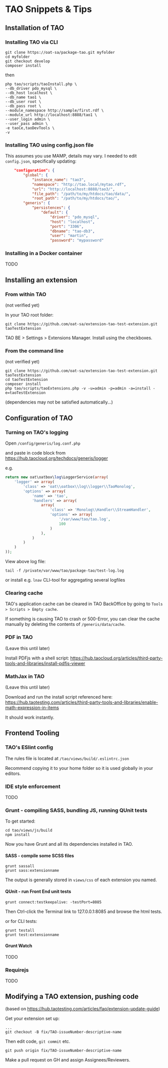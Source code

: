 # TAO Snippets & Tips

## Installation of TAO

### Installing TAO via CLI

```shell
git clone https://oat-sa/package-tao.git myfolder
cd myfolder
git checkout develop
composer install
```

then

```shell
php tao/scripts/taoInstall.php \
--db_driver pdo_mysql \
--db_host localhost \
--db_name tao1 \
--db_user root \
--db_pass root \
--module_namespace http://sample/first.rdf \
--module_url http://localhost:8888/tao1 \
--user_login admin \
--user_pass admin \
-e taoCe,taoDevTools \
-v
```

### Installing TAO using config.json file

This assumes you use MAMP, details may vary.
I needed to edit `config.json`, specifically updating:

```json
    "configuration": {
        "global": {
            "instance_name": "tao3",
            "namespace": "http://tao.local/mytao.rdf",
            "url": "http://localhost:8888/tao3/",
            "file_path": "/path/to/my/htdocs/tao/data/",
            "root_path": "/path/to/my/htdocs/tao/",
        "generis": {
            "persistences": {
                "default": {
                    "driver": "pdo_mysql",
                    "host": "localhost",
                    "port": "3306",
                    "dbname": "tao-db3",
                    "user": "martin",
                    "password": "mypassword"
```

### Installing in a Docker container

TODO

## Installing an extension

### From within TAO

(not verified yet)

In your TAO root folder:

`git clone https://github.com/oat-sa/extension-tao-test-extension.git taoTestExtension`

TAO BE > Settings > Extensions Manager. Install using the checkboxes.

### From the command line

(not verified yet)

```shell
git clone https://github.com/oat-sa/extension-tao-test-extension.git taoTestExtension
cd taoTestExtension
composer install
php tao/scripts/taoExtensions.php -v -u=admin -p=admin -a=install -e=taoTestExtension
```

(dependencies may not be satisfied automatically...)

## Configuration of TAO

### Turning on TAO's logging

Open `/config/generis/log.conf.php`

and paste in code block from https://hub.taocloud.org/techdocs/generis/logger

e.g.

```php
return new oat\oatbox\log\LoggerService(array(
    'logger' => array(
        'class' => 'oat\\oatbox\\log\\logger\\TaoMonolog',
        'options' => array(
            'name' => 'tao',
            'handlers' => array(
                array(
                    'class' => 'Monolog\\Handler\\StreamHandler',
                    'options' => array(
                        '/var/www/tao/tao.log',
                        100
                    )
                ),
            )
        )
    )
));
```

View above log file:

`tail -f /private/var/www/tao/package-tao/test-log.log`

or install e.g. `lnav` CLI-tool for aggregating several logfiles

### Clearing cache

TAO's application cache can be cleared in TAO BackOffice by going to `Tools > Scripts > Empty cache`.

If something is causing TAO to crash or 500-Error, you can clear the cache manually by deleting the contents of `/generis/data/cache`.

### PDF in TAO

(Leave this until later)

Install PDFjs with a shell script:
https://hub.taocloud.org/articles/third-party-tools-and-libraries/install-pdfjs-viewer

### MathJax in TAO

(Leave this until later)

Download and run the install script referenced here: https://hub.taotesting.com/articles/third-party-tools-and-libraries/enable-math-expression-in-items

It should work instantly.

## Frontend Tooling

### TAO's ESlint config

The rules file is located at `/tao/views/build/.eslintrc.json`

Recommend copying it to your home folder so it is used globally in your editors.

### IDE style enforcement

TODO

### Grunt - compiling SASS, bundling JS, running QUnit tests

To get started:

```shell
cd tao/views/js/build
npm install
```

Now you have Grunt and all its dependencies installed in TAO.

#### SASS - compile some SCSS files

```shell
grunt sassall
grunt sass:extensionname
```

The output is generally stored in `views/css` of each extension you named.

#### QUnit - run Front End unit tests

`grunt connect:testkeepalive: -testPort=8085`

Then Ctrl-click the Terminal link to 127.0.0.1:8085 and browse the html tests.

or for CLI tests:

```shell
grunt testall
grunt test:extensionname
```

#### Grunt Watch

TODO

### Requirejs

TODO

## Modifying a TAO extension, pushing code

(based on https://hub.taotesting.com/articles/faq/extension-update-guide)

Get your extension set up:

```shell
...
git checkout -B fix/TAO-issueNumber-descriptive-name
```

Then edit code, `git commit` etc.

`git push origin fix/TAO-issueNumber-descriptive-name`

Make a pull request on GH and assign Assignees/Reviewers.

